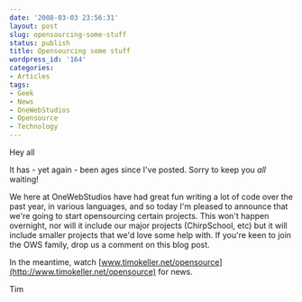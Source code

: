 ```yaml
---
date: '2008-03-03 23:56:31'
layout: post
slug: opensourcing-some-stuff
status: publish
title: Opensourcing some stuff
wordpress_id: '164'
categories:
- Articles
tags:
- Geek
- News
- OneWebStudios
- Opensource
- Technology
---
```


Hey all

It has - yet again - been ages since I've posted. Sorry to keep you *all* waiting!

We here at OneWebStudios have had great fun writing a lot of code over the past year, in various languages, and so today I'm pleased to announce that we're going to start opensourcing certain projects. This won't happen overnight, nor will it include our major projects (ChirpSchool, etc) but it will include smaller projects that we'd love some help with. If you're keen to join the OWS family, drop us a comment on this blog post.

In the meantime, watch [www.timokeller.net/opensource](http://www.timokeller.net/opensource) for news.

Tim
